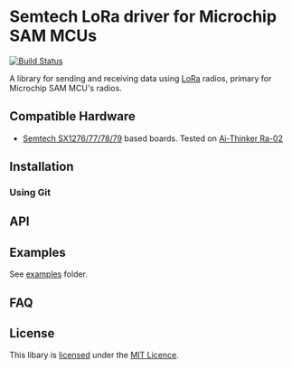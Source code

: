 # Semtech LoRa driver for Microchip SAM MCUs

[![Build Status](https://travis-ci.org/sandeepmistry/arduino-LoRa.svg?branch=master)](https://travis-ci.org/sandeepmistry/arduino-LoRa)

A library for sending and receiving data using [LoRa](https://www.lora-alliance.org/) radios, primary for Microchip SAM MCU's  radios.

## Compatible Hardware

 * [Semtech SX1276/77/78/79](https://www.semtech.com/apps/product.php?pn=SX1276) based boards. Tested on [Ai-Thinker Ra-02](https://docs.ai-thinker.com/en/lora/man)

## Installation

### Using Git

## API

## Examples

See [examples](examples) folder.

## FAQ

## License

This libary is [licensed](LICENSE) under the [MIT Licence](https://en.wikipedia.org/wiki/MIT_License).

